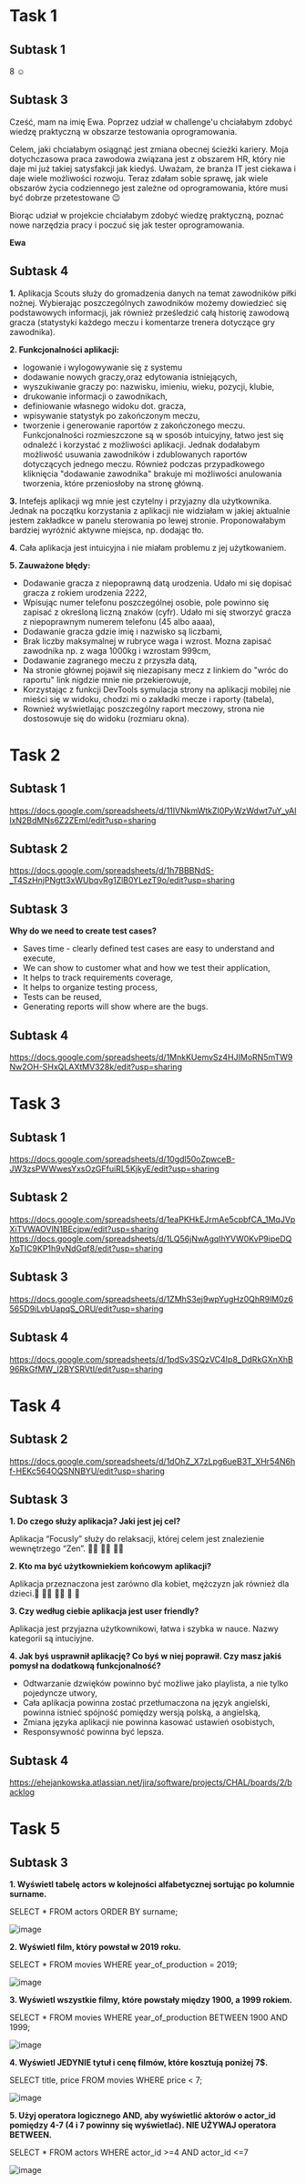 # Task 1
## Subtask 1
8 :relaxed:
## Subtask 3
Cześć, mam na imię Ewa. Poprzez udział w challenge'u chciałabym zdobyć wiedzę praktyczną w obszarze testowania oprogramowania.

Celem, jaki chciałabym osiągnąć jest zmiana obecnej ścieżki kariery. Moja dotychczasowa praca zawodowa związana jest z obszarem HR, który nie daje mi już takiej satysfakcji jak kiedyś. Uważam, że branża IT jest ciekawa i daje wiele możliwości rozwoju. Teraz zdałam sobie sprawę, jak wiele obszarów życia codziennego jest zależne od oprogramowania, które musi być dobrze przetestowane :wink:

Biorąc udział w projekcie chciałabym zdobyć wiedzę praktyczną, poznać nowe narzędzia pracy i poczuć się jak tester oprogramowania.

**Ewa**

## Subtask 4
**1.** Aplikacja Scouts służy do gromadzenia danych na temat zawodników piłki nożnej. Wybierając poszczególnych zawodników możemy dowiedzieć się podstawowych informacji, jak również prześledzić całą historię zawodową gracza (statystyki każdego meczu i komentarze trenera dotyczące gry zawodnika).

**2. Funkcjonalności aplikacji:**
- logowanie i wylogowywanie się z systemu
- dodawanie nowych graczy,oraz edytowania istniejących,
- wyszukiwanie graczy po: nazwisku, imieniu, wieku, pozycji, klubie,
- drukowanie informacji o zawodnikach,
- definiowanie własnego widoku dot. gracza,
- wpisywanie statystyk po zakończonym meczu,
- tworzenie i generowanie raportów z zakończonego meczu.
Funkcjonalności rozmieszczone są w sposób intuicyjny, łatwo jest się odnaleźć i korzystać z możliwości aplikacji. Jednak dodałabym możliwość usuwania zawodników i zdublowanych raportów dotyczących jednego meczu. Również podczas przypadkowego kliknięcia "dodawanie zawodnika" brakuje mi możliwości anulowania tworzenia, które przeniosłoby na stronę główną.

**3.** Intefejs aplikacji wg mnie jest czytelny i przyjazny dla użytkownika. Jednak na początku korzystania z aplikacji nie widziałam w jakiej aktualnie jestem zakładkce w panelu sterowania po lewej stronie. Proponowałabym bardziej wyróżnić aktywne miejsca, np. dodając tło.

**4.** Cała aplikacja jest intuicyjna i nie miałam problemu z jej użytkowaniem.

**5. Zauważone błędy:**
- Dodawanie gracza z niepoprawną datą urodzenia. Udało mi się dopisać gracza z rokiem urodzenia 2222,
- Wpisując numer telefonu poszczególnej osobie, pole powinno się zapisać z określoną liczną znaków (cyfr). Udało mi się stworzyć gracza z niepoprawnym numerem telefonu (45 albo aaaa),
- Dodawanie gracza gdzie imię i nazwisko są liczbami,
- Brak liczby maksymalnej w rubryce waga i wzrost. Mozna zapisać zawodnika np. z waga 1000kg i wzrostam 999cm, 
- Dodawanie zagranego meczu z przyszła datą,
- Na stronie głównej pojawił się niezapisany mecz z linkiem do "wróc do raportu" link nigdzie mnie nie przekierowuje,
- Korzystając z funkcji DevTools symulacja strony na aplikacji mobilej nie mieści się w widoku, chodzi mi o zakładki mecze i raporty (tabela),
- Rownież wyświetlając poszczególny raport meczowy, strona nie dostosowuje się do widoku (rozmiaru okna). 

# Task 2
## Subtask 1
https://docs.google.com/spreadsheets/d/11IVNkmWtkZI0PyWzWdwt7uY_yAIlxN2BdMNs6Z2ZEmI/edit?usp=sharing

## Subtask 2
https://docs.google.com/spreadsheets/d/1h7BBBNdS-_T4SzHnjPNgtt3xWUbqvRg1ZlB0YLezT9o/edit?usp=sharing

## Subtask 3
**Why do we need to create test cases?**
- Saves time - clearly defined test cases are easy to understand and execute,
- We can show to customer what and how we test their application,
- It helps to track requirements coverage,
- It helps to organize testing process, 
- Tests can be reused,
- Generating reports will show where are the bugs. 

## Subtask 4
https://docs.google.com/spreadsheets/d/1MnkKUemvSz4HJIMoRN5mTW9Nw2OH-SHxQLAXtMV328k/edit?usp=sharing

# Task 3
## Subtask 1
https://docs.google.com/spreadsheets/d/10gdl50oZpwceB-JW3zsPWWwesYxsOzGFfuiRL5KjkyE/edit?usp=sharing

## Subtask 2
https://docs.google.com/spreadsheets/d/1eaPKHkEJrmAe5cpbfCA_1MqJVpXiTVWAOVlN1BEcjpw/edit?usp=sharing
https://docs.google.com/spreadsheets/d/1LQ56jNwAgqIhYVW0KvP9ipeDQXpTIC9KP1h9vNdGqf8/edit?usp=sharing

## Subtask 3
https://docs.google.com/spreadsheets/d/1ZMhS3ej9wpYugHz0QhR9lM0z6565D9iLvbUapqS_ORU/edit?usp=sharing

## Subtask 4
https://docs.google.com/spreadsheets/d/1pdSv3SQzVC4Ip8_DdRkGXnXhB96RkGfMW_I2BYSRVtI/edit?usp=sharing

# Task 4
## Subtask 2
https://docs.google.com/spreadsheets/d/1dOhZ_X7zLpg6ueB3T_XHr54N6hf-HEKc564OQSNNBYU/edit?usp=sharing

## Subtask 3
**1. Do czego służy aplikacja? Jaki jest jej cel?**

Aplikacja “Focusly” służy do relaksacji, której celem jest znalezienie wewnętrzego “Zen”. 🧘‍♀️  🧘‍♀️  🧘‍♀️ 

**2. Kto ma być użytkowniekiem końcowym aplikacji?**

Aplikacja przeznaczona jest zarówno dla kobiet, mężczyzn jak również dla dzieci.👶 👨‍🦰 👩‍🦰 👵 🧓 

**3. Czy według ciebie aplikacja jest user friendly?**

Aplikacja jest przyjazna użytkownikowi, łatwa i szybka w nauce. Nazwy kategorii są intuciyjne.

**4. Jak byś usprawnił aplikację? Co byś w niej poprawił. Czy masz jakiś pomysł na dodatkową funkcjonalność?**
- Odtwarzanie dzwięków powinno być możliwe jako playlista, a nie tylko pojedyncze utwory,
- Cała aplikacja powinna zostać przetłumaczona na język angielski, powinna istnieć spójność pomiędzy wersją polską, a angielską,
- Zmiana języka aplikacji nie powinna kasować ustawień osobistych,
- Responsywność powinna być lepsza.

## Subtask 4
https://ehejankowska.atlassian.net/jira/software/projects/CHAL/boards/2/backlog

# Task 5
## Subtask 3
**1. Wyświetl tabelę actors w kolejności alfabetycznej sortując po kolumnie surname.**

SELECT * FROM actors ORDER BY surname;

![image](https://user-images.githubusercontent.com/116520344/204107409-f49f09af-a349-48f6-a8a3-2f44800c4261.png)

**2. Wyświetl film, który powstał w 2019 roku.**

SELECT * FROM movies WHERE year_of_production = 2019;

![image](https://user-images.githubusercontent.com/116520344/204107711-1c69ba55-0b35-4917-b78d-7442336b3475.png)

**3. Wyświetl wszystkie filmy, które powstały między 1900, a 1999 rokiem.**

SELECT * FROM movies WHERE year_of_production BETWEEN 1900 AND 1999;

![image](https://user-images.githubusercontent.com/116520344/204107847-56160656-0fa5-4880-aebf-215b07ad64e8.png)

**4. Wyświetl JEDYNIE tytuł i cenę filmów, które kosztują poniżej 7$.**

SELECT title, price FROM movies WHERE price < 7;

![image](https://user-images.githubusercontent.com/116520344/204108005-02802f2c-f25a-48c7-8d5d-f6a0b0e4cfab.png)

**5. Użyj operatora logicznego AND, aby wyświetlić aktorów o actor_id pomiędzy 4-7 (4 i 7 powinny się wyświetlać). NIE UŻYWAJ operatora BETWEEN.**

SELECT * FROM actors WHERE actor_id >=4 AND actor_id <=7

![image](https://user-images.githubusercontent.com/116520344/204108143-d305ab7d-e927-412d-a4a8-8230fa80b1d7.png)
